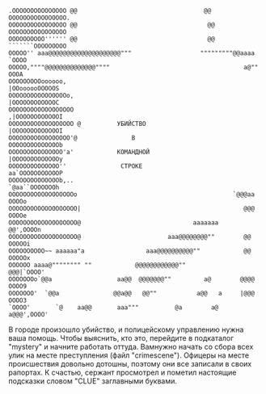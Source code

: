 	.OOOOOOOOOOOOOOO @@                                   @@ OOOOOOOOOOOOOOOO.
	OOOOOOOOOOOOOOOO @@                                    @@ OOOOOOOOOOOOOOOO
	OOOOOOOOOO'''''' @@                                    @@ ```````OOOOOOOOO
	OOOOO'' aaa@@@@@@@@@@@@@@@@@@@@"""                   """""""""@@aaaa `OOOO
	OOOOO,""""@@@@@@@@@@@@@@""""                                     a@"" OOOA
	OOOOOOOOOoooooo,                                            |OOoooooOOOOOS
	OOOOOOOOOOOOOOOOo,                                          |OOOOOOOOOOOOC
	OOOOOOOOOOOOOOOOOO                                         ,|OOOOOOOOOOOOI
	OOOOOOOOOOOOOOOOOO @          УБИЙСТВО                     |OOOOOOOOOOOOOI
	OOOOOOOOOOOOOOOOO'@               В                        OOOOOOOOOOOOOOb
	OOOOOOOOOOOOOOO'a'            КОМАНДНОЙ                   |OOOOOOOOOOOOOy
	OOOOOOOOOOOOOO''               СТРОКЕ                      aa`OOOOOOOOOOOP
	OOOOOOOOOOOOOOb,..                                          `@aa``OOOOOOOh
	OOOOOOOOOOOOOOOOOOo                                           `@@@aa OOOOo
	OOOOOOOOOOOOOOOOOOO|                                             @@@ OOOOe
	OOOOOOOOOOOOOOOOOOO@                               aaaaaaa       @@',OOOOn
	OOOOOOOOOOOOOOOOOOO@                        aaa@@@@@@@@""        @@ OOOOOi
	OOOOOOOOOO~~ aaaaaa"a                 aaa@@@@@@@@@@""            @@ OOOOOx
	OOOOOO aaaa@"""""""" ""            @@@@@@@@@@@@""               @@@|`OOOO'
	OOOOOOOo`@@a                  aa@@  @@@@@@@""         a@        @@@@ OOOO9
	OOOOOOO'  `@@a               @@a@@   @@""           a@@   a     |@@@ OOOO3
	`OOOO'       `@    aa@@       aaa"""          @a        a@     a@@@',OOOO'
В городе произошло убийство, и полицейскому управлению нужна ваша помощь.
Чтобы выяснить, кто это, перейдите в подкаталог "mystery" и начните работать оттуда.
Вамнужно начать со сбора всех улик на месте преступления (файл "crimescene").
Офицеры на месте происшествия довольно дотошны, поэтому они все записали в своих рапортах.
К счастью, сержант просмотрел и пометил настоящие подсказки словом "CLUE" заглавными буквами. 
